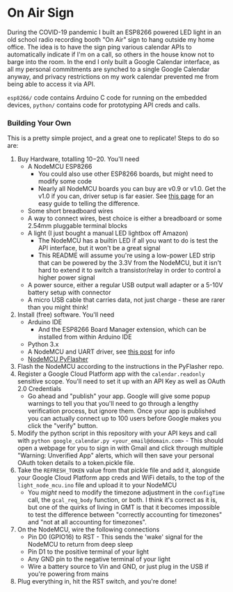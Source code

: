 # On Air Sign

During the COVID-19 pandemic I built an ESP8266 powered LED light in an old school radio recording booth "On Air" sign to hang outside my home office. The idea is to have the sign ping various calendar APIs to automatically indicate if I'm on a call, so others in the house know not to barge into the room. In the end I only built a Google Calendar interface, as all my personal commitments are synched to a single Google Calendar anyway, and privacy restrictions on my work calendar prevented me from being able to access it via API.

`esp8266/` code contains Arduino C code for running on the embedded devices, `python/` contains code for prototyping API creds and calls.

### Building Your Own

This is a pretty simple project, and a great one to replicate! Steps to do so are:

1. Buy Hardware, totalling $10-$20. You'll need
   - A NodeMCU ESP8266
     - You could also use other ESP8266 boards, but might need to modify some code
     - Nearly all NodeMCU boards you can buy are v0.9 or v1.0. Get the v1.0 if you can, driver setup is far easier. See [this page](https://cityos-air.readme.io/docs/1-mac-os-usb-drivers-for-nodemcu) for an easy guide to telling the difference.
   - Some short breadboard wires
   - A way to connect wires, best choice is either a breadboard or some 2.54mm pluggable terminal blocks
   - A light (I just bought a manual LED lightbox off Amazon)
     - The NodeMCU has a builtin LED if all you want to do is test the API interface, but it won't be a great signal
     - This README will assume you're using a low-power LED strip that can be powered by the 3.3V from the NodeMCU, but it isn't hard to extend it to switch a transistor/relay in order to control a higher power signal
   - A power source, either a regular USB output wall adapter or a 5-10V battery setup with connector
   - A micro USB cable that carries data, not just charge - these are rarer than you might think!
2. Install (free) software. You'll need
   - Arduino IDE
     - And the ESP8266 Board Manager extension, which can be installed from within Arduino IDE
   - Python 3.x
   - A NodeMCU and UART driver, see [this post](https://cityos-air.readme.io/docs/1-mac-os-usb-drivers-for-nodemcu) for info
   - [NodeMCU PyFlasher](https://github.com/marcelstoer/nodemcu-pyflasher/releases)
3. Flash the NodeMCU according to the instructions in the PyFlasher repo.
3. Register a Google Cloud Platform app with the `calendar.readonly` sensitive scope. You'll need to set it up with an API Key as well as OAuth 2.0 Credentials
   - Go ahead and "publish" your app. Google will give some popup warnings to tell you that you'll need to go through a lengthy verification process, but ignore them. Once your app is published you can actually connect up to 100 users before Google makes you click the "verify" button.
4. Modify the python script in this repository with your API keys and call with `python google_calendar.py <your_email@domain.com>` - This should open a webpage for you to sign in with Gmail and click through multiple "Warning: Unverified App" alerts, which will then save your personal OAuth token details to a token.pickle file.
5. Take the `REFRESH_TOKEN` value from that pickle file and add it, alongside your Google Cloud Platform app creds and WiFi details, to the top of the `light_node_mcu.ino` file and upload it to your NodeMCU
   - You *might* need to modify the timezone adjustment in the `configTime` call, the `gcal_req_body` function, or both. I think it's correct as it is, but one of the quirks of living in GMT is that it becomes impossible to test the difference between "correctly accounting for timezones" and "not at all accounting for timezones".
6. On the NodeMCU, wire the following connections
   - Pin D0 (GPIO16) to RST - This sends the 'wake' signal for the NodeMCU to return from deep sleep
   - Pin D1 to the positive terminal of your light
   - Any GND pin to the negative terminal of your light
   - Wire a battery source to Vin and GND, or just plug in the USB if you're powering from mains
7. Plug everything in, hit the RST switch, and you're done!
